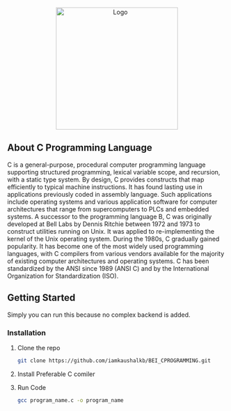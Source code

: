<!-- PROJECT LOGO -->
<br />
<p align="center">
  <a href="https://en.wikipedia.org/wiki/C_(programming_language)">
    <img src="https://i.pinimg.com/originals/6e/46/e7/6e46e7dbe2bb73dacc055e5dbd85c3ad.png" alt="Logo" width="280" height="280">
  </a>

<!-- ABOUT THE PROJECT -->
## About C Programming Language

C is a general-purpose, procedural computer programming language supporting structured programming, lexical variable scope, and recursion, with a static type system. By design, C provides constructs that map efficiently to typical machine instructions. It has found lasting use in applications previously coded in assembly language. Such applications include operating systems and various application software for computer architectures that range from supercomputers to PLCs and embedded systems.
A successor to the programming language B, C was originally developed at Bell Labs by Dennis Ritchie between 1972 and 1973 to construct utilities running on Unix. It was applied to re-implementing the kernel of the Unix operating system. During the 1980s, C gradually gained popularity. It has become one of the most widely used programming languages, with C compilers from various vendors available for the majority of existing computer architectures and operating systems. C has been standardized by the ANSI since 1989 (ANSI C) and by the International Organization for Standardization (ISO).


<!-- GETTING STARTED -->
## Getting Started

Simply you can run this because no complex backend is added.

### Installation

1. Clone the repo
   ```sh
   git clone https://github.com/iamkaushalkb/BEI_CPROGRAMMING.git
   ```
2. Install Preferable C comiler

3. Run Code
   ```sh
   gcc program_name.c -o program_name
   ```
